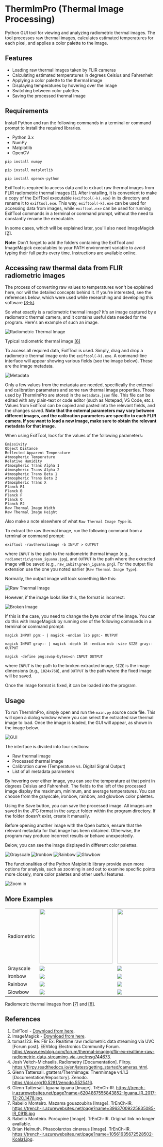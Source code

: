 # ThermImPro (Thermal Image Processing)

Python GUI tool for viewing and analyzing radiometric thermal images. The tool processes raw thermal images, calculates estimated temperatures for each pixel, and applies a color palette to the image.

## Features

- Loading raw thermal images taken by FLIR cameras
- Calculating estimated temperatures in degrees Celsius and Fahrenheit
- Applying a color palette to the thermal image
- Displaying temperatures by hovering over the image
- Switching between color palettes
- Saving the processed thermal image

## Requirements

Install Python and run the following commands in a terminal or command prompt to install the required libraries.

- Python 3.x
- NumPy
- Matplotlib
- OpenCV

```
pip install numpy
```
```
pip install matplotlib
```
```
pip install opencv-python
```

ExifTool is required to access data and to extract raw thermal images from FLIR radiometric thermal images [[1]](#references). After installing, it is convenient to make a copy of the ExifTool executable (`exiftool(-k).exe`) in its directory and rename it to `exiftool.exe`. This way, `exiftool(-k).exe` can be used for accessing data from images, while `exiftool.exe` can be used for running ExifTool commands in a terminal or command prompt, without the need to constantly rename the executable.

In some cases, which will be explained later, you'll also need ImageMagick [[2]](#references).

**Note:** Don't forget to add the folders containing the ExifTool and ImageMagick executables to your PATH environment variable to avoid typing their full paths every time. Instructions are available online.

## Accessing raw thermal data from FLIR radiometric images

The process of converting raw values to temperatures won't be explained here, nor will the detailed concepts behind it. If you're interested, see the references below, which were used while researching and developing this software [[3-5]](#references).

So what exactly is a radiometric thermal image? It's an image captured by a radiometric thermal camera, and it contains useful data needed for the program. Here's an example of such an image.

![Radiometric Thermal Image](radiometric/green_iguana.jpg)

Typical radiometric thermal image [[6]](#references)

To access all required data, ExifTool is used. Simply, drag and drop a radiometric thermal image onto the `exiftool(-k).exe`. A command-line interface will appear showing various fields (see the image below). These are the image metadata.

![Metadata](images/metadata.png)

Only a few values from the metadata are needed, specifically the external and calibration parameters and some raw thermal image properties. Those used by ThermImPro are stored in the `metadata.json` file. This file can be edited with any plain-text or code editor (such as Notepad, VS Code, etc.). Values from ExifTool can be copied and pasted into the relevant fields, and the changes saved. **Note that the external parameters may vary between different images, and the calibration parameters are specific to each FLIR camera. If you want to load a new image, make sure to obtain the relevant metadata for that image.**

When using ExifTool, look for the values of the following parameters:

`Emissivity`  
`Object Distance`  
`Reflected Apparent Temperature`  
`Atmospheric Temperature`  
`Relative Humidity`  
`Atmospheric Trans Alpha 1`  
`Atmospheric Trans Alpha 2`  
`Atmospheric Trans Beta 1`  
`Atmospheric Trans Beta 2`  
`Atmospheric Trans X`  
`Planck R1`  
`Planck B`  
`Planck F`  
`Planck O`  
`Planck R2`  
`Raw Thermal Image Width`  
`Raw Thermal Image Height` 

Also make a note elsewhere of what `Raw Thermal Image Type` is.

To extract the raw thermal image, run the following command from a terminal or command prompt:

```
exiftool -rawthermalimage -b INPUT > OUTPUT
```

where `INPUT` is the path to the radiometric thermal image (e.g., `radiometric\green_iguana.jpg`), and `OUTPUT` is the path where the extracted image will be saved (e.g., `raw_16bit\green_iguana.png`). For the output file extension use the one you noted earlier (`Raw Thermal Image Type`).

Normally, the output image will look something like this:

![Raw Thermal Image](raw_16bit/green_iguana.png)

However, if the image looks like this, the format is incorrect:

![Broken Image](images/broken.png)

If this is the case, you need to change the byte order of the image. You can do this with ImageMagick by running one of the following commands in a terminal or command prompt:

```
magick INPUT pgm:- | magick -endian lsb pgm:- OUTPUT
```
```
magick INPUT gray:- | magick -depth 16 -endian msb -size SIZE gray:- OUTPUT
```
```
magick -define png:swap-bytes=on INPUT OUTPUT
```

where `INPUT` is the path to the broken extracted image, `SIZE` is the image dimensions (e.g., `1024x768`), and `OUTPUT` is the path where the fixed image will be saved.

Once the image format is fixed, it can be loaded into the program.

## Usage

To run ThermImPro, simply open and run the `main.py` source code file. This will open a dialog window where you can select the extracted raw thermal image to load. Once the image is loaded, the GUI will appear, as shown in the image below.

![GUI](images/gui.png)

The interface is divided into four sections:
- Raw thermal image
- Processed thermal image
- Calibration curve (Temperature vs. Digital Signal Output)
- List of all metadata parameters

By hovering over either image, you can see the temperature at that point in degrees Celsius and Fahrenheit. The fields to the left of the processed image display the maximum, minimum, and average temperatures. You can choose from the grayscale, ironbow, rainbow, and glowbow color palettes.

Using the Save button, you can save the processed image. All images are saved in the JPG format in the `output` folder within the program directory. If the folder doesn't exist, create it manually.

Before opening another image with the Open button, ensure that the relevant metadata for that image has been obtained. Otherwise, the program may produce incorrect results or behave unexpectedly.

Below, you can see the image displayed in different color palettes.

![Grayscale](output/20250606160401.jpg)
![Ironbow](output/20250606160403.jpg)
![Rainbow](output/20250606160406.jpg)
![Glowbow](output/20250606160408.jpg)

The functionalities of the Python Matplotlib library provide even more options for analysis, such as zooming in and out to examine specific points more closely, more color palettes and other useful features.

![Zoom in](images/image.png)

## More Examples

|             |                                                                   |                                                                |
| ----------- | ----------------------------------------------------------------- | -------------------------------------------------------------- |
| Radiometric | <img src="radiometric/gray_brocket.jpg" width="240" height="180"> | <img src="radiometric/porcupine.jpg" width="240" height="180"> |
| Grayscale   | ![](output/20250606144147.jpg)                                    | ![](output/20250606153328.jpg)                                 |
| Ironbow     | ![](output/20250606144148.jpg)                                    | ![](output/20250606153330.jpg)                                 |
| Rainbow     | ![](output/20250606144152.jpg)                                    | ![](output/20250606153331.jpg)                                 |
| Glowbow     | ![](output/20250606144154.jpg)                                    | ![](output/20250606153334.jpg)                                 |

Radiometric thermal images from [[7]](#references) and [[8]](#references).

## References

1. ExifTool - [Download from here](https://exiftool.org/install.html).
2. ImageMagick - [Download from here](https://imagemagick.org/script/download.php).
3. tomas123. Re: Flir Ex: Realtime raw radiometric data streaming via UVC [Forum post]. EEVblog Electronics Community Forum. https://www.eevblog.com/forum/thermal-imaging/flir-ex-realtime-raw-radiometric-data-streaming-via-uvc/msg744673.
4. Josh Veitch-Michaelis. Radiometry [Documentation]. Flirpy. https://flirpy.readthedocs.io/en/latest/getting_started/cameras.html.
5. Glenn Tattersall. gtatters/Thermimage: Thermimage v4.1.3 [Documentation/Repository]. Zenodo. https://doi.org/10.5281/zenodo.5525416.
6. Glenn Tattersall. Iguana iguana [Image]. TrEnCh-IR. https://trench-ir.azurewebsites.net/page?name=6204867555843852-Iguana_IR_2017-12-20_1478.jpg.
7. Rabello Monteiro. Mazama gouazoubira [Image]. TrEnCh-IR. https://trench-ir.azurewebsites.net/page?name=39637009225835085-IR_0918.jpg
8. Rabello Monteiro. Porcupine [Image]. TrEnCh-IR. Original link no longer available.
9. Brian Helmuth. Phascolarctos cinereus [Image]. TrEnCh-IR. https://trench-ir.azurewebsites.net/page?name=10561635672528502-Koala1.jpg.
